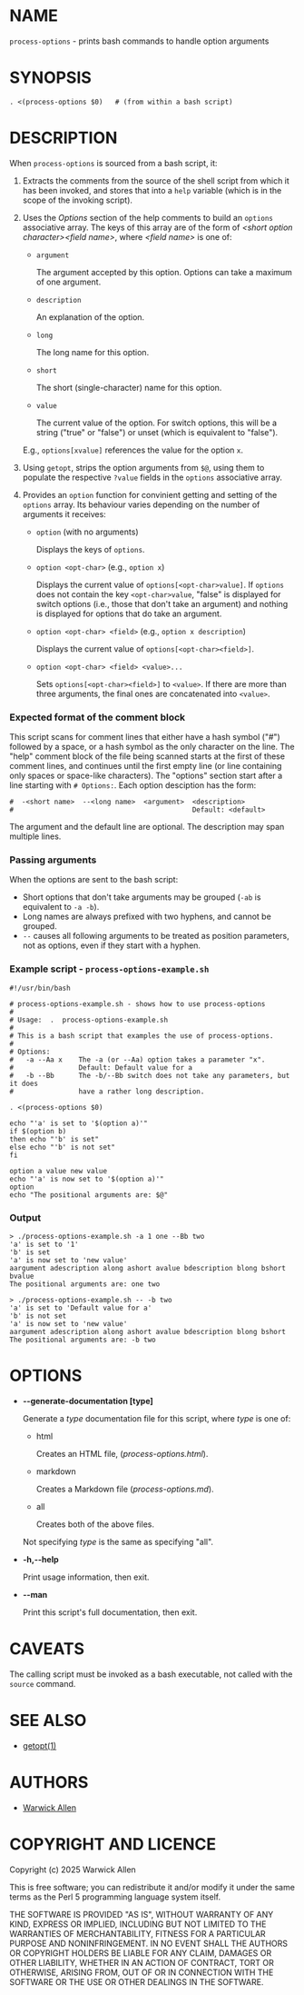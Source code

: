 # NAME

`process-options` - prints bash commands to handle option arguments

# SYNOPSIS

    . <(process-options $0)   # (from within a bash script)

# DESCRIPTION

When `process-options` is sourced from a bash script, it:

1. Extracts the comments from the source of the shell script from which it has been
invoked, and stores that into a `help` variable (which is in the scope of the
invoking script).
2. Uses the _Options_ section of the help comments to build an `options`
associative array.  The keys of this array are of the form of
_&lt;short option character>&lt;field name>_, where _&lt;field name>_ is one
of:

    - `argument`

        The argument accepted by this option.  Options can take a maximum of one
        argument.

    - `description`

        An explanation of the option.

    - `long`

        The long name for this option.

    - `short`

        The short (single-character) name for this option.

    - `value`

        The current value of the option.  For switch options, this will be a string
        ("true" or "false") or unset (which is equivalent to "false").

    E.g., `options[xvalue]` references the value for the option `x`.

3. Using `getopt`, strips the option arguments from `$@`, using them to populate
the respective `?value` fields in the `options` associative array.
4. Provides an `option` function for convinient getting and setting of the
`options` array. Its behaviour varies depending on the number of arguments it
receives:
    - `option` (with no arguments)

        Displays the keys of `options`.

    - `option <opt-char>` (e.g., `option x`)

        Displays the current value of `options[<opt-char>value]`.  If `options`
        does not contain the key `<opt-char>value`, "false" is displayed for switch
        options (i.e., those that don't take an argument) and nothing is displayed for
        options that do take an argument.

    - `option <opt-char> <field>` (e.g., `option x description`)

        Displays the current value of `options[<opt-char><field>]`.

    - `option <opt-char> <field> <value>...`

        Sets `options[<opt-char><field>]` to `<value>`.  If there are more
        than three arguments, the final ones are concatenated into `<value>`.

### Expected format of the comment block

This script scans for comment lines that either have a hash symbol ("#")
followed by a space, or a hash symbol as the only character on the line.  The
"help" comment block of the file being scanned starts at the first of these
comment lines, and continues until the first empty line (or line containing only
spaces or space-like characters).  The "options" section start after a line
starting with `# Options:`.  Each option desciption has the form:

    #  -<short name>  --<long name>  <argument>  <description>
    #                                            Default: <default>

The argument and the default line are optional.  The description may span
multiple lines.

### Passing arguments

When the options are sent to the bash script:

- Short options that don't take arguments may be grouped (`-ab` is equivalent to
`-a -b`).
- Long names are always prefixed with two hyphens, and cannot be grouped.
- `--` causes all following arguments to be treated as position parameters, not
as options, even if they start with a hyphen.

### Example script - `process-options-example.sh`

    #!/usr/bin/bash

    # process-options-example.sh - shows how to use process-options
    #
    # Usage:  .  process-options-example.sh
    #
    # This is a bash script that examples the use of process-options.
    #
    # Options:
    #   -a --Aa x    The -a (or --Aa) option takes a parameter "x".
    #                Default: Default value for a
    #   -b --Bb      The -b/--Bb switch does not take any parameters, but it does
    #                have a rather long description.

    . <(process-options $0)

    echo "'a' is set to '$(option a)'"
    if $(option b)
    then echo "'b' is set"
    else echo "'b' is not set"
    fi

    option a value new value
    echo "'a' is now set to '$(option a)'"
    option
    echo "The positional arguments are: $@"

### Output

    > ./process-options-example.sh -a 1 one --Bb two
    'a' is set to '1'
    'b' is set
    'a' is now set to 'new value'
    aargument adescription along ashort avalue bdescription blong bshort bvalue
    The positional arguments are: one two

    > ./process-options-example.sh -- -b two
    'a' is set to 'Default value for a'
    'b' is not set
    'a' is now set to 'new value'
    aargument adescription along ashort avalue bdescription blong bshort
    The positional arguments are: -b two

# OPTIONS

- **--generate-documentation \[type\]**

    Generate a _type_ documentation file for this script, where _type_ is one of:

    - html

        Creates an HTML file, (_process-options.html_).

    - markdown

        Creates a Markdown file (_process-options.md_).

    - all

        Creates both of the above files.

    Not specifying _type_ is the same as specifying "all".

- **-h,--help**

    Print usage information, then exit.

- **--man**

    Print this script's full documentation, then exit.

# CAVEATS

The calling script must be invoked as a bash executable, not called with the
`source` command.

# SEE ALSO

- [getopt(1)](https://man7.org/linux/man-pages/man1/getopt.1.html)

# AUTHORS

- [Warwick Allen](https://github.com/Warwick-Allen)

# COPYRIGHT AND LICENCE

Copyright (c) 2025 Warwick Allen

This is free software; you can redistribute it and/or modify it under the same
terms as the Perl 5 programming language system itself.

THE SOFTWARE IS PROVIDED "AS IS", WITHOUT WARRANTY OF ANY KIND, EXPRESS OR
IMPLIED, INCLUDING BUT NOT LIMITED TO THE WARRANTIES OF MERCHANTABILITY, FITNESS
FOR A PARTICULAR PURPOSE AND NONINFRINGEMENT. IN NO EVENT SHALL THE AUTHORS OR
COPYRIGHT HOLDERS BE LIABLE FOR ANY CLAIM, DAMAGES OR OTHER LIABILITY, WHETHER
IN AN ACTION OF CONTRACT, TORT OR OTHERWISE, ARISING FROM, OUT OF OR IN
CONNECTION WITH THE SOFTWARE OR THE USE OR OTHER DEALINGS IN THE SOFTWARE.
